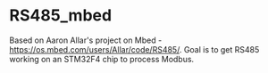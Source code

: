 # RS485_mbed

Based on Aaron Allar's project on Mbed - https://os.mbed.com/users/Allar/code/RS485/.  Goal is to get RS485 working on an STM32F4 chip to process Modbus.
